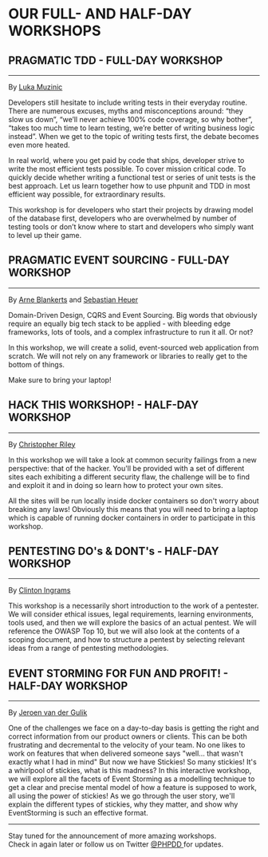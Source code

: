 # OUR FULL- AND HALF-DAY WORKSHOPS

<a name="pragmatic-tdd"></a>
## PRAGMATIC TDD <span class="small text-muted">- FULL-DAY WORKSHOP</span>

---

By [Luka Muzinic](@baseUrl@/speakers.html#luka-muzinic)

Developers still hesitate to include writing tests in their everyday routine. There are numerous excuses, myths and misconceptions around: “they slow us down”, “we’ll never achieve 100% code coverage, so why bother”, “takes too much time to learn testing, we’re better of writing business logic instead”. When we get to the topic of writing tests first, the debate becomes even more heated.

In real world, where you get paid by code that ships, developer strive to write the most efficient tests possible. To cover mission critical code. To quickly decide whether writing a functional test or series of unit tests is the best approach. Let us learn together how to use phpunit and TDD in most efficient way possible, for extraordinary results.

This workshop is for developers who start their projects by drawing model of the database first, developers who are overwhelmed by number of testing tools or don’t know where to start and developers who simply want to level up their game.


<a name="pragmatic-event-sourcing"></a>
## PRAGMATIC EVENT SOURCING <span class="small text-muted">- FULL-DAY WORKSHOP</span>

---

By [Arne Blankerts](@baseUrl@/speakers.html#arne-blankerts) and 
[Sebastian Heuer](@baseUrl@/speakers.html#sebastian-heuer)

Domain-Driven Design, CQRS and Event Sourcing. Big words that obviously require an equally big tech stack to be applied - with bleeding edge frameworks, lots of tools, and a complex infrastructure to run it all. Or not?

In this workshop, we will create a solid, event-sourced web application from scratch. We will not rely on any framework or libraries to really get to the bottom of things.
 
Make sure to bring your laptop!


<a name="hack-this-workshop"></a>
## HACK THIS WORKSHOP! <span class="small text-muted">- HALF-DAY WORKSHOP</span>

---

By [Christopher Riley](@baseUrl@/speakers.html#christopher-riley)

In this workshop we will take a look at common security failings from a new perspective: that of the hacker. You'll be provided with a set of different sites each exhibiting a different security flaw, the challenge will be to find and exploit it and in doing so learn how to protect your own sites.
 
All the sites will be run locally inside docker containers so don't worry about breaking any laws! Obviously this means that you will need to bring a laptop which is capable of running docker containers in order to participate in this workshop.


<a name="pentesting-dos-and-donts"></a>
## PENTESTING DO's & DONT's <span class="small text-muted">- HALF-DAY WORKSHOP</span>

---

By [Clinton Ingrams](@baseUrl@/speakers.html#clinton-ingrams)

This workshop is a necessarily short introduction to the work of a pentester. 
We will consider ethical issues, legal requirements, learning environments, tools used, and then we will explore the basics of an actual pentest. We will reference the OWASP Top 10, but we will also look at the contents of a scoping document, and how to structure a pentest by selecting relevant ideas from a range of pentesting methodologies.


<a name="event-storming-for-fun-and-profit"></a>
## EVENT STORMING FOR FUN AND PROFIT! <span class="small text-muted">- HALF-DAY WORKSHOP</span>

---

By [Jeroen van der Gulik](@baseUrl@/speakers.html#jeroen-van-der-gulik)

One of the challenges we face on a day-to-day basis is getting the right and correct information from our product owners or clients. 
This can be both frustrating and decremental to the velocity of your team. No one likes to work on features that when delivered someone says "well... that wasn't exactly what I had in mind" But now we have Stickies! So many stickies! It's a whirlpool of stickies, what is this madness? In this interactive workshop, we will explore all the facets of Event Storming as a modelling technique to get a clear and precise mental model of how a feature is supposed to work, all using the power of stickies! As we go through the user story, we'll explain the different types of stickies, why they matter, and show why EventStorming is such an effective format.

---

<p class="text-center blockspace">
    Stay tuned for the announcement of more amazing workshops.<br> 
    Check in again later or follow us on Twitter 
    <a href="https://twitter.com/PHPDD" title="PHP Developer Days 2018 at Twitter" target="_blank">
        <i class="fa fa-twitter"></i> @PHPDD
    </a> for updates.
</p>